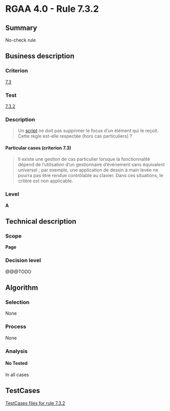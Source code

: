 # RGAA 4.0 - Rule 7.3.2

## Summary
No-check rule


## Business description

### Criterion
[7.3](https://www.numerique.gouv.fr/publications/rgaa-accessibilite/methode/criteres/#crit-7-3)

### Test
[7.3.2](https://www.numerique.gouv.fr/publications/rgaa-accessibilite/methode/criteres/#test-7-3-2)

### Description
> Un [script](https://www.numerique.gouv.fr/publications/rgaa-accessibilite/methode/glossaire/#script) ne doit pas supprimer le focus d’un élément qui le reçoit. Cette règle est-elle respectée (hors cas particuliers) ?

#### Particular cases (criterion 7.3)
> Il existe une gestion de cas particulier lorsque la fonctionnalité dépend de l’utilisation d’un gestionnaire d’événement sans équivalent universel ; par exemple, une application de dessin à main levée ne pourra pas être rendue contrôlable au clavier. Dans ces situations, le critère est non applicable.

### Level
**A**


## Technical description

### Scope
**Page**

### Decision level
@@@TODO


## Algorithm

### Selection
None

### Process
None

### Analysis

#### No Tested
In all cases


##  TestCases

[TestCases files for rule 7.3.2](https://gitlab.com/asqatasun/Asqatasun/-/tree/v5/rules/rules-rgaa4.0/src/test/resources/testcases/rgaa40//Rgaa40Rule070302/)


